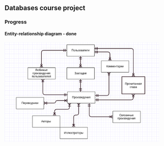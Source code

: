 ## Databases course project

### Progress

#### Entity-relationship diagram - done

![ERD](./erd/erd_v2.png)
